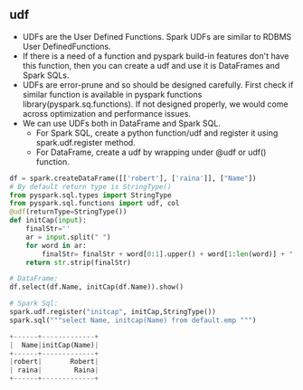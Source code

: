 ## udf

- UDFs are the User Defined Functions. Spark UDFs are similar to RDBMS User DefinedFunctions.
- If there is a need of a function and pyspark build-in features don't have this function, then
you can create a udf and use it is DataFrames and Spark SQLs.
- UDFs are error-prune and so should be designed carefully. First check if similar function is
available in pyspark functions library(pyspark.sq.functions). If not designed properly, we
would come across optimization and performance issues.
- We can use UDFs both in DataFrame and Spark SQL.
  - For Spark SQL, create a python function/udf and register it using spark.udf.register method.
  - For DataFrame, create a udf by wrapping under @udf or udf() function.

```python
df = spark.createDataFrame([['robert'], ['raina']], ["Name"])
# By default return type is StringType()
from pyspark.sql.types import StringType
from pyspark.sql.functions import udf, col
@udf(returnType=StringType())
def initCap(input):
    finalStr=''
    ar = input.split(" ")
    for word in ar:
        finalStr= finalStr + word[0:1].upper() + word[1:len(word)] + " "
    return str.strip(finalStr)

# DataFrame:
df.select(df.Name, initCap(df.Name)).show()

# Spark Sql:
spark.udf.register("initcap", initCap,StringType())
spark.sql("""select Name, initcap(Name) from default.emp """)

+------+-------------+
|  Name|initCap(Name)|
+------+-------------+
|robert|       Robert|
| raina|        Raina|
+------+-------------+

```
